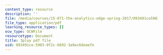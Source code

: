 ```yaml
---
content_type: resource
description: ''
file: /media/courses/15-071-the-analytics-edge-spring-2017/093491ce59039f2c66923a9ac6deaefe_EGDQfE7MREw.pdf
file_type: application/pdf
learning_resource_types: []
ocw_type: OCWFile
resourcetype: Document
title: 3play pdf file
uid: 093491ce-5903-9f2c-6692-3a9ac6deaefe
---
```

